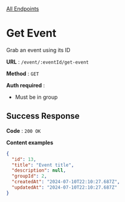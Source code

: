 [All Endpoints](../EventApi.md)

# Get Event

Grab an event using its ID

**URL** : `/event/:eventId/get-event`

**Method** : `GET`

**Auth required** :

- Must be in group

## Success Response

**Code** : `200 OK`

**Content examples**

```json
{
  "id": 13,
  "title": "Event title",
  "description": null,
  "groupId": 2,
  "createdAt": "2024-07-10T22:10:27.687Z",
  "updatedAt": "2024-07-10T22:10:27.687Z"
}
```
